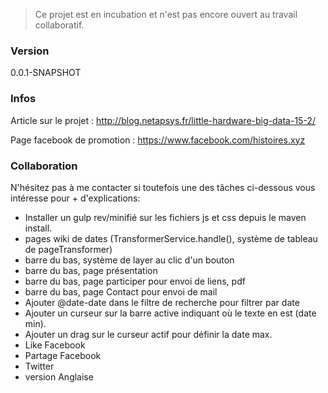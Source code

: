  > Ce projet est en incubation et n'est pas encore ouvert au travail collaboratif.
 
 ### Version
0.0.1-SNAPSHOT

 ### Infos

Article sur le projet : http://blog.netapsys.fr/little-hardware-big-data-15-2/

Page facebook de promotion : https://www.facebook.com/histoires.xyz


 ### Collaboration
N'hésitez pas à me contacter si toutefois une des tâches ci-dessous vous intéresse pour + d'explications:

- Installer un gulp rev/minifié sur les fichiers js et css depuis le maven install.
- pages wiki de dates (TransformerService.handle(), système de tableau de pageTransformer)
- barre du bas, système de layer au clic d'un bouton
- barre du bas, page présentation
- barre du bas, page participer pour envoi de liens, pdf
- barre du bas, page Contact pour envoi de mail
- Ajouter @date-date dans le filtre de recherche pour filtrer par date
- Ajouter un curseur sur la barre active indiquant où le texte en est (date min).
- Ajouter un drag sur le curseur actif pour définir la date max.
- Like Facebook
- Partage Facebook
- Twitter
- version Anglaise
